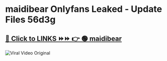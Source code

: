 
 # maidibear Onlyfans Leaked - Update Files 56d3g

## <h2><a href="https://clipsfans.com/maidibear&ref=git">🔗 Click to LINKS ⏩⏩ 👉 🟢 maidibear </a></h2>

<a href="https://clipsfans.com/maidibear&ref=git" rel="nofollow" data-target="animated-image.originalLink"><img src="https://i.ibb.co.com/xMMVF88/686577567.gif" alt="Viral Video Original" style="max-width: 100%; display: inline-block;" data-target="animated-image.originalImage"></a>

